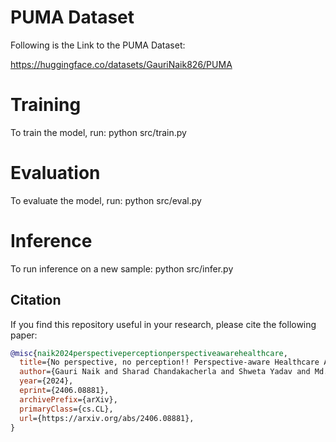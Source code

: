 # PUMA Dataset
Following is the Link to the PUMA Dataset: 

https://huggingface.co/datasets/GauriNaik826/PUMA

# Training
To train the model, run:
python src/train.py

# Evaluation
To evaluate the model, run:
python src/eval.py


# Inference
To run inference on a new sample:
python src/infer.py 






## Citation

If you find this repository useful in your research, please cite the following paper:

```bibtex
@misc{naik2024perspectiveperceptionperspectiveawarehealthcare,
  title={No perspective, no perception!! Perspective-aware Healthcare Answer Summarization},
  author={Gauri Naik and Sharad Chandakacherla and Shweta Yadav and Md. Shad Akhtar},
  year={2024},
  eprint={2406.08881},
  archivePrefix={arXiv},
  primaryClass={cs.CL},
  url={https://arxiv.org/abs/2406.08881},
}

